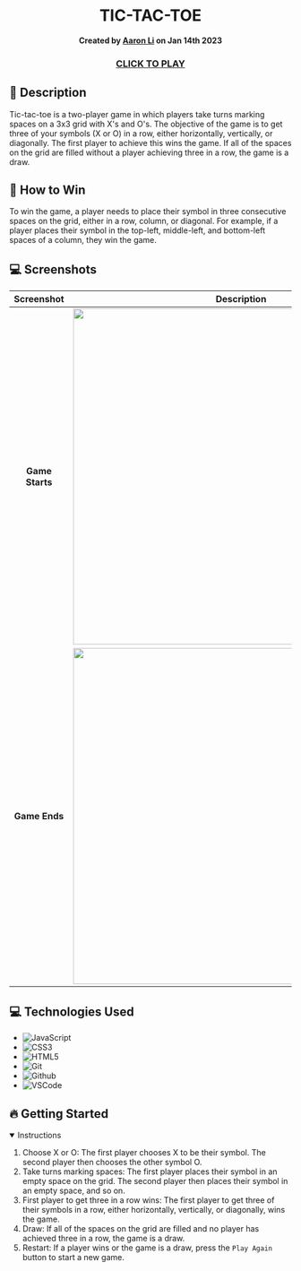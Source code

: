 
<div align="center" id="header">
   
# TIC-TAC-TOE
**Created by [Aaron Li](https://www.linkedin.com/in/weixiangaaronli/) on Jan 14th 2023**
### [CLICK TO PLAY](https://aaronweixiangli.github.io/tic-tac-toe/)

</div>
  
## 📝 Description
Tic-tac-toe is a two-player game in which players take turns marking spaces on a 3x3 grid with X's and O's. The objective of the game is to get three of your symbols (X or O) in a row, either horizontally, vertically, or diagonally. The first player to achieve this wins the game. If all of the spaces on the grid are filled without a player achieving three in a row, the game is a draw.

## 🎯 How to Win 
To win the game, a player needs to place their symbol in three consecutive spaces on the grid, either in a row, column, or diagonal. For example, if a player places their symbol in the top-left, middle-left, and bottom-left spaces of a column, they win the game.

## 💻 Screenshots
| Screenshot | Description |
|:------------:|:------------:|
|**Game Starts**| <img src="https://i.imgur.com/y0AaiWS.png" width="600">  
|**Game Ends**| <img src="https://i.imgur.com/bT83cPE.png" width="600"> 


## 💻 Technologies Used
- ![JavaScript](https://img.shields.io/badge/-JavaScript-05122A?style=flat&logo=javascript)
- ![CSS3](https://img.shields.io/badge/-CSS_Grid-05122A?style=flat&logo=css3) 
- ![HTML5](https://img.shields.io/badge/-HTML5-05122A?style=flat&logo=html5)  
- ![Git](https://img.shields.io/badge/-Git-05122A?style=flat&logo=git)
- ![Github](https://img.shields.io/badge/-GitHub-05122A?style=flat&logo=github)
- ![VSCode](https://img.shields.io/badge/-VS_Code-05122A?style=flat&logo=visualstudio)

## 🔥 Getting Started

<details open>
<summary> Instructions </summary>

1. Choose X or O: The first player chooses X to be their symbol. The second player then chooses the other symbol O.
2. Take turns marking spaces: The first player places their symbol in an empty space on the grid. The second player then places their symbol in an empty space, and so on.
3. First player to get three in a row wins: The first player to get three of their symbols in a row, either horizontally, vertically, or diagonally, wins the game.
4. Draw: If all of the spaces on the grid are filled and no player has achieved three in a row, the game is a draw.
5. Restart: If a player wins or the game is a draw, press the `Play Again` button to start a new game.

</details>

 
 

